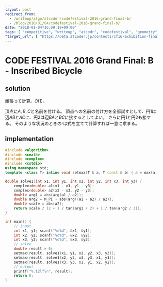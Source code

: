 ```yaml
---
layout: post
redirect_from:
  - /writeup/algo/atcoder/codefestival-2016-grand-final-b/
  - /blog/2018/01/04/codefestival-2016-grand-final-b/
date: "2018-01-04T16:09:19+09:00"
tags: [ "competitive", "writeup", "atcodr", "codefestival", "geometry" ]
"target_url": [ "https://beta.atcoder.jp/contests/cf16-exhibition-final/tasks/cf16_exhibition_final_b" ]
---
```


# CODE FESTIVAL 2016 Grand Final: B - Inscribed Bicycle

## solution

頑張って計算。$O(1)$。

頂点に$A, B, C$と名前を付ける。
頂点への名前の付け方を全部試すとして、円$1$は辺$AB$と$AC$に、円$2$は辺$BA$と$BC$に接するとしてよい。
さらに円$1$と円$2$も接する。
そのような状況のときの$r$は式を立てて計算すれば一意に求まる。

## implementation

``` c++
#include <algorithm>
#include <cmath>
#include <complex>
#include <cstdio>
using namespace std;
template <class T> inline void setmax(T & a, T const & b) { a = max(a, b); }

double solve1(int x1, int y1, int x2, int y2, int x3, int y3) {
    complex<double> a1(x1 - x3, y1 - y3);
    complex<double> a2(x2 - x3, y2 - y3);
    double arg1 = abs(arg(a1 / a2));
    double arg2 = M_PI - abs(arg((a1 - a2) / a2));
    double scale = abs(a2);
    return scale / (2 + 1 / tan(arg1 / 2) + 1 / tan(arg2 / 2));
}

int main() {
    // input
    int x1, y1; scanf("%d%d", &x1, &y1);
    int x2, y2; scanf("%d%d", &x2, &y2);
    int x3, y3; scanf("%d%d", &x3, &y3);
    // solve
    double result = 0;
    setmax(result, solve1(x1, y1, x2, y2, x3, y3));
    setmax(result, solve1(x2, y2, x3, y3, x1, y1));
    setmax(result, solve1(x3, y3, x1, y1, x2, y2));
    // output
    printf("%.12lf\n", result);
    return 0;
}
```
